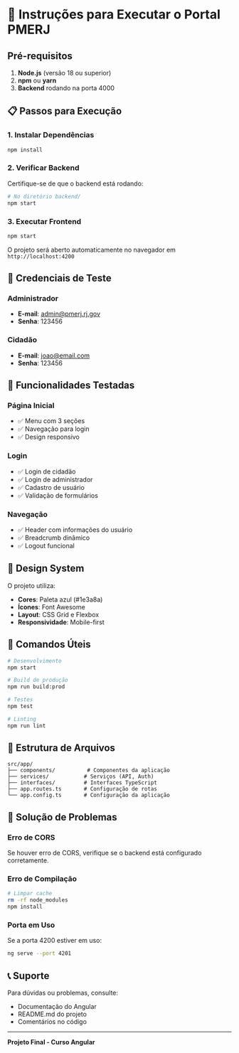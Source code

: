 # 🚀 Instruções para Executar o Portal PMERJ

## Pré-requisitos

1. **Node.js** (versão 18 ou superior)
2. **npm** ou **yarn**
3. **Backend** rodando na porta 4000

## 📋 Passos para Execução

### 1. Instalar Dependências
```bash
npm install
```

### 2. Verificar Backend
Certifique-se de que o backend está rodando:
```bash
# No diretório backend/
npm start
```

### 3. Executar Frontend
```bash
npm start
```

O projeto será aberto automaticamente no navegador em `http://localhost:4200`

## 🔐 Credenciais de Teste

### Administrador
- **E-mail**: admin@pmerj.rj.gov
- **Senha**: 123456

### Cidadão
- **E-mail**: joao@email.com
- **Senha**: 123456

## 📱 Funcionalidades Testadas

### Página Inicial
- ✅ Menu com 3 seções
- ✅ Navegação para login
- ✅ Design responsivo

### Login
- ✅ Login de cidadão
- ✅ Login de administrador
- ✅ Cadastro de usuário
- ✅ Validação de formulários

### Navegação
- ✅ Header com informações do usuário
- ✅ Breadcrumb dinâmico
- ✅ Logout funcional

## 🎨 Design System

O projeto utiliza:
- **Cores**: Paleta azul (#1e3a8a)
- **Ícones**: Font Awesome
- **Layout**: CSS Grid e Flexbox
- **Responsividade**: Mobile-first

## 🔧 Comandos Úteis

```bash
# Desenvolvimento
npm start

# Build de produção
npm run build:prod

# Testes
npm test

# Linting
npm run lint
```

## 📁 Estrutura de Arquivos

```
src/app/
├── components/          # Componentes da aplicação
├── services/           # Serviços (API, Auth)
├── interfaces/         # Interfaces TypeScript
├── app.routes.ts       # Configuração de rotas
└── app.config.ts       # Configuração da aplicação
```

## 🐛 Solução de Problemas

### Erro de CORS
Se houver erro de CORS, verifique se o backend está configurado corretamente.

### Erro de Compilação
```bash
# Limpar cache
rm -rf node_modules
npm install
```

### Porta em Uso
Se a porta 4200 estiver em uso:
```bash
ng serve --port 4201
```

## 📞 Suporte

Para dúvidas ou problemas, consulte:
- Documentação do Angular
- README.md do projeto
- Comentários no código

---

**Projeto Final - Curso Angular**
